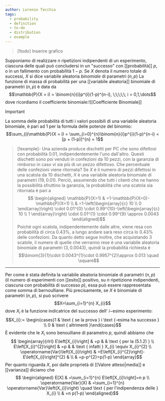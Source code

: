```yaml
---
author: Lorenzo Tecchia
tags:
  - probability
  - definition
  - to-do
  - distribution
  - example
---
```

>[!todo] Inserire grafico

Supponiamo di realizzare $n$ ripetizioni indipendenti di un esperimento, ciascuna delle quali può concludersi in un "successo" con [[probabilità]] $p$, o in un fallimento con probabilità $1-p$. Se $X$ denota il numero totale di successi, $X$ si dice variabile aleatoria *binomiale* di parametri $(n,p)$
La funzione di massa di probabilità per una [[variabile aleatoria]] binomiale di parametri $(n,p)$ è data da $$\mathbb{P}(X = i) = \binom{n}{i}p^{i}(1-p)^{n-i}, \;\;\;\;\; i = 0,1,\dots$$
dove ricordiamo il coefficiente binomiale:![[Coefficiente Binomiale]]

>[!important]
> La somma delle probabilità di tutti i valori possibili di una variabile aleatoria binomiale, è pari ad $1$ per la formula delle potenze del binomio:$$\sum_{i}\mathbb{P}(X = i) = \sum_{i=0}^{n}\binom{n}{i}p^{i}(1-p)^{n-i} = [p + (1-p)]^{n} = 1$$

>[!example]-
> Una azienda produce dischetti per PC che sono difettosi con probabilità $0.01$, indipendentemente l'uno dall'altro. Questi dischetti sono poi venduti in confezioni da $10$ pezzi, con la garanzia di rimborso in caso vi sia più di un pezzo difettoso. Che percentuale delle confezioni viene ritornata?
> Se $X$ è il numero di pezzi difettosi in una scatola da $10$ dischetti, $X$ è una variabile aleatoria binomiale di parametri $(19, 0.01)$. Perciò, assumendo che tutti i clienti che ne hanno la possibilità sfruttino la garanzia, la probabilità che una scatola sia ritornata è pari a $$
\begin{aligned}
\mathbb{P}(X>1) & =1-\mathbb{P}(X=0)-\mathbb{P}(X=1) \\
& =1-\left(\begin{array}{c}
10 \\
0
\end{array}\right) \cdot 0.01^{0} \cdot 0.99^{10}-\left(\begin{array}{c}
10 \\
1
\end{array}\right) \cdot 0.01^{1} \cdot 0.99^{9} \approx 0.0043
\end{aligned}$$
> Poiché ogni scatola, indipendentemente dalle altre, viene resa con probabilità di circa $0.43\%$, a lungo andare sarà reso circa lo $0.43\%$ delle confezioni. Da quanto detto segue inoltre, che acquistando $3$ scatole, il numero di quelle che verranno rese è una variabile aleatoria binomiale di parametri $(3, 0.0043)$, quindi la probabilità richiesta è $$\binom{3}{1}\cdot 0.0043^{1}\cdot 0.9957^{2}\approx 0.013 \quad \square$$

---

Per come è stata definita la variabile aleatoria binomiale di parametri $(n, p)$ (il numero di esperimenti con [[esito]] positivo, su $n$ ripetizione indipendenti, ciascuna con probabilità di successo $p$), essa può essere rappresentata come somma di bernoulliane. Più precisamente, se $X$ è binomiale di parametri $(n, p)$, si può scrivere $$X=\sum_{i=1}^{n} X_{i}$$ dove $X_{i}$ è la funzione indicatrice del successo dell' $i-$esimo esperimento: $$X_{i}:= \begin{cases}1 & \text { se la prova } i \text {-esima ha successo } \\ 0 & \text { altrimenti }\end{cases}$$
È evidente che le $X_{i}$ sono benoulliane di parametro $p$, quindi abbiamo che $$
\begin{array}{rlrl}
E\left[X_{i}\right] & =p & & \text { per la (5.1.2) } \\
E\left[X_{i}^{2}\right] & =p & & \text { infatti } X_{i} \equiv X_{i}^{2} \\
\operatorname{Var}\left(X_{i}\right) & =E\left[X_{i}^{2}\right]-E\left[X_{i}\right]^{2} & \\
& =p-p^{2}=p(1-p)
\end{array}$$
Per quanto riguarda $X$, poi dalle proprietà di [[Valore atteso|media]] e [[varianza]] diciamo che $$
\begin{aligned}
E[X] & =\sum_{i=1}^{n} E\left[X_{i}\right]=n p \\
\operatorname{Var}(X) & =\sum_{i=1}^{n} \operatorname{Var}\left(X_{i}\right) \quad \text { per l'indipendenza delle } X_{i} \\
& =n p(1-p)
\end{aligned}$$
